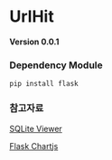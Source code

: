 # UrlHit

__Version 0.0.1__

### Dependency Module
```
pip install flask
```

### 참고자료
[SQLite Viewer](https://sqliteonline.com/)

[Flask Chartjs](https://frhyme.github.io/javascript/chart_js_basic2/)